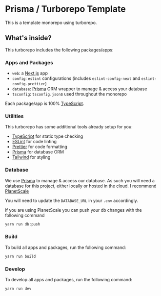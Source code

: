 # Prisma / Turborepo Template

This is a template monorepo using turborepo.

## What's inside?

This turborepo includes the following packages/apps:

### Apps and Packages

- `web`: a [Next.js](https://nextjs.org) app
- `config`: `eslint` configurations (includes `eslint-config-next` and `eslint-config-prettier`)
- `database`: [Prisma](https://prisma.io/) ORM wrapper to manage & access your database
- `tsconfig`: `tsconfig.json`s used throughout the monorepo

Each package/app is 100% [TypeScript](https://www.typescriptlang.org/).

### Utilities

This turborepo has some additional tools already setup for you:

- [TypeScript](https://www.typescriptlang.org/) for static type checking
- [ESLint](https://eslint.org/) for code linting
- [Prettier](https://prettier.io) for code formatting
- [Prisma](https://prisma.io/) for database ORM
- [Tailwind](https://tailwindcss.com) for styling

### Database

We use [Prisma](https://prisma.io/) to manage & access our database. As such you will need a database for this project, either locally or hosted in the cloud. I recommend [PlanetScale](https://planetscale.com/)

You will need to update the `DATABASE_URL` in your `.env` accordingly.

If you are using PlanetScale you can push your db changes with the following command

```bash
yarn run db:push
```

### Build

To build all apps and packages, run the following command:

```bash
yarn run build
```

### Develop

To develop all apps and packages, run the following command:

```bash
yarn run dev
```
